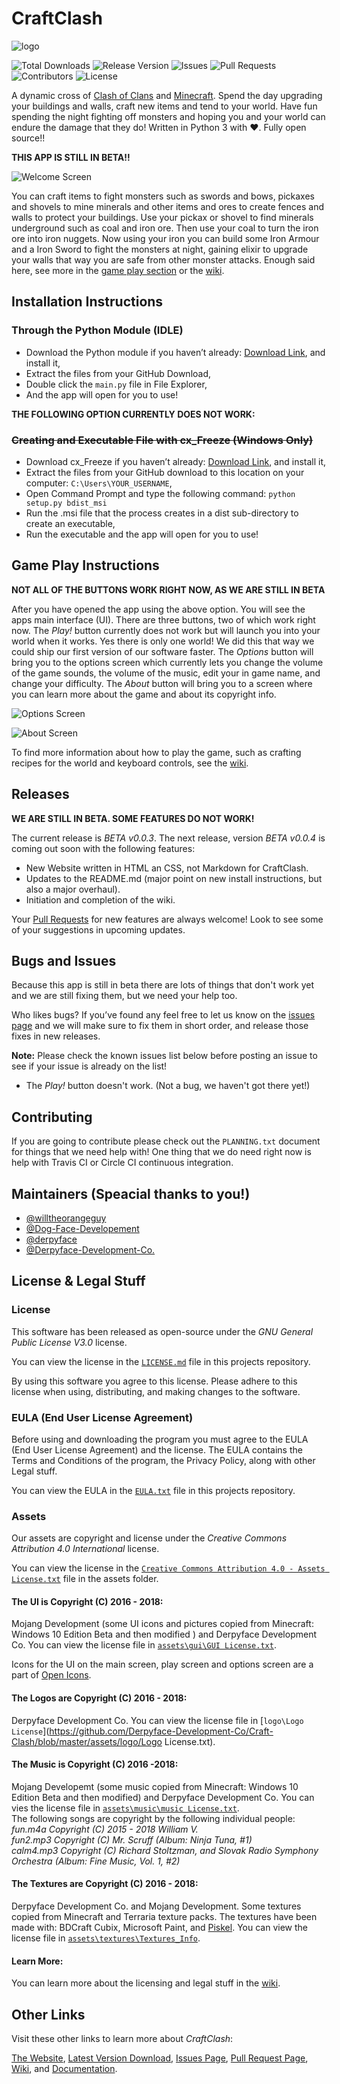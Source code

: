 # CraftClash
![logo](https://github.com/Derpyface-Development-Co/Craft-Clash/raw/master/assets/logo/titlelogo.png)

![Total Downloads](https://img.shields.io/github/downloads/Derpyface-Development-Co/Craft-Clash/total.svg)
![Release Version](https://img.shields.io/github/release/Derpyface-Development-Co/Craft-Clash.svg)
![Issues](https://img.shields.io/github/issues/Derpyface-Development-Co/Craft-Clash.svg)
![Pull Requests](https://img.shields.io/github/issues-pr/Derpyface-Development-Co/Craft-Clash.svg)
![Contributors](https://img.shields.io/github/contributors/Derpyface-Development-Co/Craft-Clash.svg)
![License](https://img.shields.io/github/license/Derpyface-Development-Co/Craft-Clash.svg)

A dynamic cross of [Clash of Clans](http://supercell.com/en/games/clashofclans/) and [Minecraft](https://minecraft.net/en/). Spend the day upgrading your buildings and walls, craft new items and tend to your world. Have fun spending the night fighting off monsters and hoping you and your world can endure the damage that they do! Written in Python 3 with ❤. Fully open source!! 

**THIS APP IS STILL IN BETA!!**

![Welcome Screen](https://github.com/Derpyface-Development-Co/Craft-Clash/blob/master/doc/mainscreen.PNG)

You can craft items to fight monsters such as swords and bows, pickaxes and shovels to mine minerals and other items and ores to create fences and walls to protect your buildings. Use your pickax or shovel to find minerals underground such as coal and iron ore. Then use your coal to turn the iron ore into iron nuggets. Now using your iron you can build some Iron Armour and a Iron Sword to fight the monsters at night, gaining elixir to upgrade your walls that way you are safe from other monster attacks.
Enough said here, see more in the [game play section](https://github.com/Derpyface-Development-Co/Craft-Clash#game-play-instructions) or the [wiki](https://github.com/Derpyface-Development-Co/Craft-Clash/wiki). 

## Installation Instructions
### Through the Python Module (IDLE)
- Download the Python module if you haven’t already: [Download Link](https://www.python.org/downloads), and install it,
- Extract the files from your GitHub Download,
- Double click the `main.py` file in File Explorer,
- And the app will open for you to use!

**THE FOLLOWING OPTION CURRENTLY DOES NOT WORK:** 

### ~~Creating and Executable File with cx_Freeze (Windows Only)~~
- Download cx_Freeze if you haven’t already: [Download Link](https://pypi.python.org/packages/38/ae/2cf4f13f42d54b01e26b0b713298722b351ca5a2408b2a77953be67ffb25/cx_Freeze-5.0.win32-py3.5.exe#md5=05e531d442cb9e27d093ca1ee37a03f4), and install it,
- Extract the files from your GitHub download to this location on your computer: `C:\Users\YOUR_USERNAME`,
- Open Command Prompt and type the following command: `python setup.py bdist_msi`
- Run the .msi file that the process creates in a dist sub-directory to create an executable,
- Run the executable and the app will open for you to use!

## Game Play Instructions
**NOT ALL OF THE BUTTONS WORK RIGHT NOW, AS WE ARE STILL IN BETA**

After you have opened the app using the above option. You will see the apps main interface (UI). There are three buttons, two of which work right now. The *Play!* button currently does not work but will launch you into your world when it works. Yes there is only one world! We did this that way we could ship our first version of our software faster. The *Options* button will bring you to the options screen which currently lets you change the volume of the game sounds, the volume of the music, edit your in game name, and change your difficulty. The *About* button will bring you to a screen where you can learn more about the game and about its copyright info.

![Options Screen](https://github.com/Derpyface-Development-Co/Craft-Clash/blob/master/doc/optionsscreen.PNG)

![About Screen](https://github.com/Derpyface-Development-Co/Craft-Clash/blob/master/doc/aboutscreen.PNG)


To find more information about how to play the game, such as crafting recipes for the world and keyboard controls, see the [wiki](https://github.com/Derpyface-Development-Co/Craft-Clash/wiki). 

## Releases
**WE ARE STILL IN BETA. SOME FEATURES DO NOT WORK!**

The current release is *BETA v0.0.3*. The next release, version *BETA v0.0.4* is coming out soon with the following features:
- New Website written in HTML an CSS, not Markdown for CraftClash.
- Updates to the README.md (major point on new install instructions, but also a major overhaul).
- Initiation and completion of the wiki.

Your [Pull Requests](https://github.com/Derpyface-Development-Co/Craft-Clash/pulls) for new features are always welcome! Look to see some of your suggestions in upcoming updates.

## Bugs and Issues
Because this app is still in beta there are lots of things that don't work yet and we are still fixing them, but we need your help too.

Who likes bugs? If you’ve found any feel free to let us know on the [issues page](https://github.com/Derpyface-Development-Co/Craft-Clash/issues) and we will make sure to fix them in short order, and release those fixes in new releases.

**Note:** Please check the known issues list below before posting an issue to see if your issue is already on the list!
- The *Play!* button doesn't work. (Not a bug, we haven't got there yet!)

## Contributing
If you are going to contribute please check out the `PLANNING.txt` document for things that we need help with! One thing that we do need right now is help with Travis CI or Circle CI continuous integration.

## Maintainers (Speacial thanks to you!)
- [@willtheorangeguy](https://github.com/willtheorangeguy)
- [@Dog-Face-Developement](https://github.com/dog-face-development)
- [@derpyface](https://github.com/derpyface)
- [@Derpyface-Development-Co.](https://github.com/Derpyface-Development-Co/)

## License & Legal Stuff
### License
This software has been released as open-source under the *GNU General Public License V3.0* license.

You can view the license in the [`LICENSE.md`](https://github.com/Derpyface-Development-Co/Craft-Clash/blob/master/LICENSE) file in this projects repository.

By using this software you agree to this license. Please adhere to this license when using, distributing, and making changes to the software.

### EULA (End User License Agreement)
Before using and downloading the program you must agree to the EULA (End User License Agreement) and the license. The EULA contains the Terms and Conditions of the program, the Privacy Policy, along with other Legal stuff.

You can view the EULA in the [`EULA.txt`](https://github.com/Derpyface-Development-Co/Craft-Clash/blob/master/EULA.txt) file in this projects repository.

### Assets
Our assets are copyright and license under the *Creative Commons Attribution 4.0 International* license. 

You can view the license in the [`Creative Commons Attribution 4.0 - Assets License.txt`](https://github.com/Derpyface-Development-Co/Craft-Clash/blob/master/assets/Creative%20Commons%20Attribution%204.0%20-%20Assets%20License.txt) file in the assets folder.

#### The UI is Copyright (C) 2016 - 2018:
Mojang Development (some UI icons and pictures copied from Minecraft: Windows 10 Edition Beta and then modified ) and Derpyface Development Co. You can view the license file in [`assets\gui\GUI License.txt`](https://github.com/Derpyface-Development-Co/Craft-Clash/blob/master/assets/gui/GUI%20License.txt). 

Icons for the UI on the main screen, play screen and options screen are a part of [Open Icons](https://useiconic.com/open).

#### The Logos are Copyright (C) 2016 - 2018:
Derpyface Development Co. You can view the license file in [`logo\Logo License`](https://github.com/Derpyface-Development-Co/Craft-Clash/blob/master/assets/logo/Logo License.txt).

#### The Music is Copyright (C) 2016 -2018:
Mojang Developemt (some music copied from Minecraft: Windows 10 Edition Beta and then modified) and Derpyface Development Co. You can vies the license file in [`assets\music\music License.txt`](https://github.com/Derpyface-Development-Co/Craft-Clash/blob/master/assets/music/music%20License.txt).   
The following songs are copyright by the following individual people:   
*fun.m4a Copyright (C) 2015 - 2018 William V.*   
*fun2.mp3 Copyright (C) Mr. Scruff (Album: Ninja Tuna, #1)*    
*calm4.mp3 Copyright (C) Richard Stoltzman, and Slovak Radio Symphony Orchestra (Album: Fine Music, Vol. 1, #2)*

#### The Textures are Copyright (C) 2016 - 2018:
Derpyface Development Co. and Mojang Development. Some textures copied from Minecraft and Terraria texture packs. The textures have been made with: BDCraft Cubix, Microsoft Paint, and [Piskel](https://piskelapp.com). You can view the license file in [`assets\textures\Textures_Info`](https://github.com/Derpyface-Development-Co/Craft-Clash/blob/master/assets/textures/Textures_Info.txt).

#### Learn More:
You can learn more about the licensing and legal stuff in the [wiki](https://github.com/Derpyface-Development-Co/Craft-Clash/wiki). 

## Other Links
Visit these other links to learn more about *CraftClash*:

[The Website](https://github.com/Derpyface-Development-Co/Craft-Clash/), [Latest Version Download](https://github.com/Derpyface-Development-Co/Craft-Clash/archive/beta-v0.0.3.zip), [Issues Page](https://github.com/Derpyface-Development-Co/Craft-Clash/issues), [Pull Request Page](https://github.com/Derpyface-Development-Co/Craft-Clash/pulls), [Wiki](https://github.com/Derpyface-Development-Co/Craft-Clash/wiki), and [Documentation](https://github.com/Derpyface-Development-Co/Craft-Clash/blob/master/README.md).
